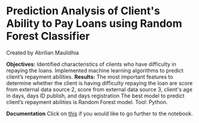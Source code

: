 # Prediction Analysis of Client's Ability to Pay Loans using Random Forest Classifier
Created by Abrilian Maulidhia

**Objectives:**
Identified characteristics of clients who have difficulty in repaying the loans.
Implemented machine learning algorithms to predict client’s repayment abilities.
**Results:**
The most important features to determine whether the client is having difficulty repaying the loan are score from external data source 2, score from external data source 3, client's age in days, days ID publish, and days registration
The best model to predict client’s repayment abilities is Random Forest model.
Tool: Python.

**Documentation**
Click on [this](https://colab.research.google.com/drive/10AspcpxGXrDdeaZw9MfT2CwpzdIyC5eC?usp=sharing) if you would like to go further to the notebook.
